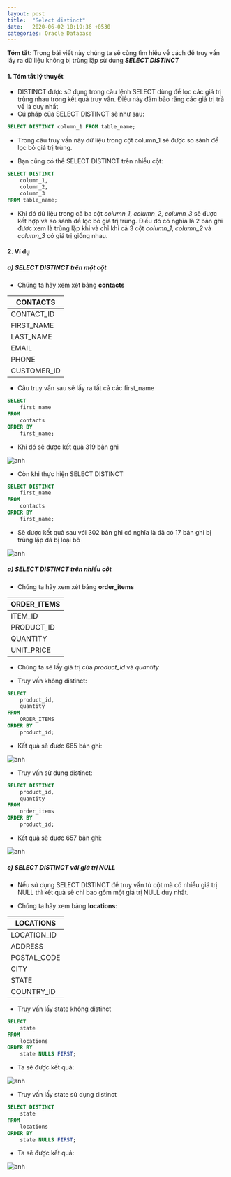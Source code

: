 ```yaml
---
layout: post
title:  "Select distinct"
date:   2020-06-02 10:19:36 +0530
categories: Oracle Database
---
```


**Tóm tắt:** Trong bài viết này chúng ta sẽ cùng tìm hiểu về cách để truy vấn lấy ra dữ liệu không bị trùng lặp sử dụng ***SELECT DISTINCT***

#### 1. Tóm tắt lý thuyết

- DISTINCT được sử dụng trong câu lệnh SELECT dùng để lọc các giá trị trùng nhau trong kết quả truy vấn. Điều này đảm bảo rằng các giá trị trả về là duy nhất
- Cú pháp của SELECT DISTINCT sẽ như sau:

```sql
SELECT DISTINCT column_1 FROM table_name;
```

- Trong câu truy vấn này dữ liệu trong cột column_1 sẽ được so sánh để lọc bỏ giá trị trùng.

- Bạn cũng có thể SELECT DISTINCT trên nhiều cột:

```sql
SELECT DISTINCT 
    column_1,
    column_2,
    column_3
FROM table_name;
```

- Khi đó dữ liệu trong cả ba cột *column_1*, *column_2*, *column_3* sẽ được kết hợp và so sánh để lọc bỏ giá trị trùng. Điều đó có nghĩa là 2 bản ghi được xem là trùng lặp khi và chỉ khi cả 3 cột *column_1*, *column_2* và *column_3* có giá trị giống nhau.

#### 2. Ví dụ 

##### a) SELECT DISTINCT trên một cột

- Chúng ta hãy xem xét bảng **contacts**

|CONTACTS|
|--------|
|CONTACT_ID|
|FIRST_NAME|
|LAST_NAME|
|EMAIL|
|PHONE|
|CUSTOMER_ID|

- Câu truy vấn sau sẽ lấy ra tất cả các first_name 

```sql
SELECT
    first_name
FROM
    contacts
ORDER BY
    first_name;
```

- Khi đó sẽ được kết quả 319 bản ghi

![anh](https://tuhalang.github.io/assets/images/select_non_distinct.png)

- Còn khi thực hiện SELECT DISTINCT

```sql
SELECT DISTINCT
    first_name
FROM
    contacts
ORDER BY
    first_name;
```

- Sẽ được kết quả sau với 302 bản ghi có nghĩa là đã có 17 bản ghi bị trùng lặp đã bị loại bỏ

![anh](https://tuhalang.github.io/assets/images/select_distinct.png)

##### a) SELECT DISTINCT trên nhiều cột

- Chúng ta hãy xem xét bảng **order_items**

|ORDER_ITEMS|
|--------|
|ITEM_ID|
|PRODUCT_ID|
|QUANTITY|
|UNIT_PRICE|

- Chúng ta sẽ lấy giá trị của *product_id* và *quantity*

- Truy vấn không distinct:

```sql
SELECT
    product_id,
    quantity
FROM 
    ORDER_ITEMS
ORDER BY 
    product_id;
```
- Kết quả sẽ được 665 bản ghi:

![anh](https://tuhalang.github.io/assets/images/select_two_col_non_distinct.png)

- Truy vấn sử dụng distinct:

```sql
SELECT DISTINCT
    product_id,
    quantity
FROM
    order_items
ORDER BY
    product_id;
```

- Kết quả sẽ được 657 bản ghi:

![anh](https://tuhalang.github.io/assets/images/select_two_col_distinct.png)

##### c) SELECT DISTINCT với giá trị NULL 

- Nếu sử dụng SELECT DISTINCT để truy vấn từ cột mà có nhiều giá trị NULL thì kết quả sẽ chỉ bao gồm một giá trị NULL duy nhất.

- Chúng ta hãy xem bảng **locations**:

|LOCATIONS|
|---------|
|LOCATION_ID|
|ADDRESS|
|POSTAL_CODE|
|CITY|
|STATE|
|COUNTRY_ID|

- Truy vấn lấy state không distinct

```sql
SELECT 
    state 
FROM 
    locations 
ORDER BY 
    state NULLS FIRST;
```

- Ta sẽ được kết quả:

![anh](https://tuhalang.github.io/assets/images/select_null_non_distinct.png)

- Truy vấn lấy state sử dụng distinct

```sql
SELECT DISTINCT
    state 
FROM 
    locations 
ORDER BY 
    state NULLS FIRST;
```

- Ta sẽ được kết quả:

![anh](https://tuhalang.github.io/assets/images/select_null_distinct.png)
